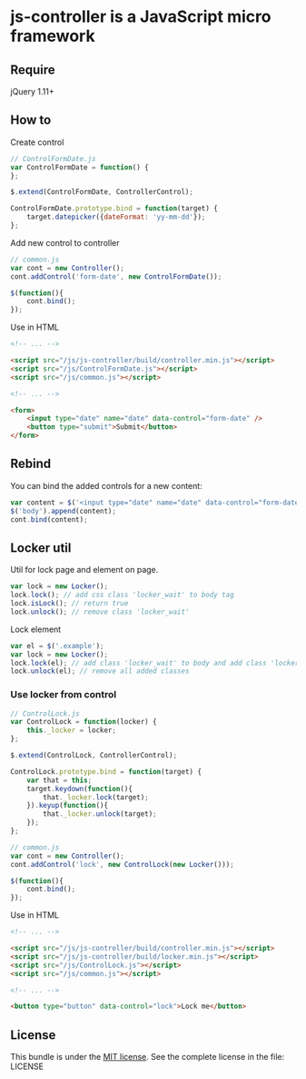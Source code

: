 js-controller is a JavaScript micro framework
=============================================

## Require

jQuery 1.11+

## How to

Create control

```js
// ControlFormDate.js
var ControlFormDate = function() {
};

$.extend(ControlFormDate, ControllerControl);

ControlFormDate.prototype.bind = function(target) {
    target.datepicker({dateFormat: 'yy-mm-dd'});
};
```

Add new control to controller

```js
// common.js
var cont = new Controller();
cont.addControl('form-date', new ControlFormDate());

$(function(){
    cont.bind();
});
```

Use in HTML

```html
<!-- ... -->

<script src="/js/js-controller/build/controller.min.js"></script>
<script src="/js/ControlFormDate.js"></script>
<script src="/js/common.js"></script>

<!-- ... -->

<form>
    <input type="date" name="date" data-control="form-date" />
    <button type="submit">Submit</button>
</form>
```

## Rebind

You can bind the added controls for a new content:

```js
var content = $('<input type="date" name="date" data-control="form-date" />');
$('body').append(content);
cont.bind(content);
```

## Locker util

Util for lock page and element on page.

```js
var lock = new Locker();
lock.lock(); // add css class 'locker_wait' to body tag
lock.isLock(); // return true
lock.unlock(); // remove class 'locker_wait'
```

Lock element

```js
var el = $('.example');
var lock = new Locker();
lock.lock(el); // add class 'locker_wait' to body and add class 'locker_lock' to element
lock.unlock(el); // remove all added classes
```

### Use locker from control

```js
// ControlLock.js
var ControlLock = function(locker) {
    this._locker = locker;
};

$.extend(ControlLock, ControllerControl);

ControlLock.prototype.bind = function(target) {
    var that = this;
    target.keydown(function(){
        that._locker.lock(target);
    }).keyup(function(){
        that._locker.unlock(target);
    });
};
```

```js
// common.js
var cont = new Controller();
cont.addControl('lock', new ControlLock(new Locker()));

$(function(){
    cont.bind();
});
```

Use in HTML

```html
<!-- ... -->

<script src="/js/js-controller/build/controller.min.js"></script>
<script src="/js/js-controller/build/locker.min.js"></script>
<script src="/js/ControlLock.js"></script>
<script src="/js/common.js"></script>

<!-- ... -->

<button type="button" data-control="lock">Lock me</button>
```

## License

This bundle is under the [MIT license](http://opensource.org/licenses/MIT). See the complete license in the file: LICENSE
